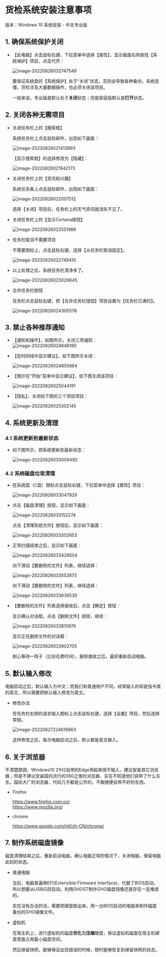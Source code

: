 # 货检系统安装注意事项

版本：Windows 10 系统安装 - 中文专业版

## 1. 确保系统保护关闭

- 【此电脑】点击鼠标右键，下拉菜单中选择【属性】，显示画面右侧查找【系统保护】项目，点击代开：

  ![image-20220826032747549](images/image-20220826032747549.png)

  要保证系统盘的【系统保护】处于“关闭”状态，否则会导致各种备份，系统变慢。货检涉及大量数据操作，也必须关闭该项目。

  一般来说，专业版是默认处于**关闭**状态；但是家庭版默认是**打开**状态。

## 2. 关闭各种无需项目

- 关闭任务栏上的【搜索框】

  系统任务栏上点击鼠标邮件，出现如下画面：

  ![image-20220826021413893](images/image-20220826021413893.png)

  【显示搜索框】的选择修改为【隐藏】：

  ![image-20220826021642173](images/image-20220826021642173.png)

  

- 关闭任务栏上的【资讯和兴趣】

  系统任务条上点击鼠标邮件，出现如下画面：

  ![image-20220826022007512](images/image-20220826022007512.png)

  选择【关闭】项目后，任务栏上的天气资讯就消失不见了。

- 关闭任务栏上的【显示Cortana按钮】

  ![image-20220826022551966](images/image-20220826022551966.png)

- 任务栏取消不需要项目

  不需要图标上，点击鼠标右键，选择【从任务栏取消固定】。

  ![image-20220826022749410](images/image-20220826022749410.png)

- 以上处理之后，系统任务栏清净多了。

  ![image-20220826023029645](images/image-20220826023029645.png)

- 合并任务栏按钮

  任务栏点击鼠标右键，把【合并任务栏按钮】项目设置为【任务栏已满时】。

  ![image-20220826024305578](images/image-20220826024305578.png)

## 3. 禁止各种推荐通知

- 【通知和操作】，如图所示，关闭三项通知：
  ![image-20220826024648180](images/image-20220826024648180.png)

- 【在时间线中显示建议】，如下图所示关闭：

  ![image-20220826024850884](images/image-20220826024850884.png)

- 【偶尔在“开始”菜单中显示建议】，如下图关闭该项目：

  ![image-20220826025044191](images/image-20220826025044191.png)

- 【隐私】，关闭如下图的三个项目项目：

  ![image-20220826025302145](images/image-20220826025302145.png)



## 4. 系统更新及清理

### 4.1 系统更新到最新状态

- 如下图所示，把系统更新到最新状态：

  ![image-20220826030009492](images/image-20220826030009492.png)



### 4.2 系统磁盘垃圾清理

- 在系统盘（C盘）图标点击鼠标右键，下拉菜单中选择【属性】项目：

  ![image-20220826033047929](images/image-20220826033047929.png)

- 点击【磁盘清理】按钮，显示如下画面：

  ![image-20220826033152274](images/image-20220826033152274.png)

  点击【清理系统文件】按钮后，显示如下画面：

  ![image-20220826033302653](images/image-20220826033302653.png)

- 正常扫描结束之后，显示如下画面：

  ![image-20220826033428504](images/image-20220826033428504.png)

  向下滑动【要删除的文件】列表，继续选择：

  ![image-20220826033552873](images/image-20220826033552873.png)

  向下滑动【要删除的文件】列表，继续选择：

  ![image-20220826033636530](images/image-20220826033636530.png)

- 【要删除的文件】列表选择接收后，点击【确定】按钮：

  显示确认对话框，点击【删除文件】按钮，继续：

  ![image-20220826033810976](images/image-20220826033810976.png)

  显示正在删除文件的对话框：

  ![image-20220826033902705](images/image-20220826033902705.png)

  耐心等待一阵子（比较花费时间），删除接收之后，最好重新启动电脑。



## 5. 默认输入修改

电脑启动之后，默认输入为中文；而我们和普通用户不同，经常输入的却是指令类的英文，所以需要把默认输入修改为英文。

- 修改办法

  在任务栏右侧的语言输入图标上点击鼠标右键，选择【设置】项目，然后选择常规。

  ![image-20220827224616863](images/image-20220827224616863.png)

  这样修改之后，每次电脑启动之后，默认都是英文输入。

## 6. 关于浏览器

不清楚原因，Windows10 21H2自带的Edge用起来很不输入，建议安装其它浏览器；但是不建议安装国内流行的360之类的浏览器，实在不知道他们自带了什么东东。国际大厂的浏览器，代码几乎都是公开的，不敢随便自带不好的东西。

- Firefox

  https://www.firefox.com.cn/  
  https://www.mozilla.org/

- chrome

  https://www.google.com/intl/zh-CN/chrome/

## 7. 制作系统磁盘镜像

磁盘清理结束之后，重新启动电脑，确认电脑正常的情况下，关闭电脑，保留电脑此刻的状态。

- 普通电脑

  当前，电脑普遍用EFI(Extensible Firmware Interface)，代替了BIOS启动。所以想要从USB闪存启动，利用GHOST制作GHO磁盘镜像还是存在一定难度的。

  实在没有办法的话，需要把硬盘取出来，用一台BIOS启动的电脑来制作磁盘备份的GHO镜像文件。

- 虚拟机

  在宿主机上，进行虚拟机的磁盘**优化**及**压缩**硬盘，保证虚拟机磁盘在宿主机硬盘里面占用最小磁盘空间。

  然后保留快照，能够保证出现错误的时候，随时能够恢复到保留快照的状态。
